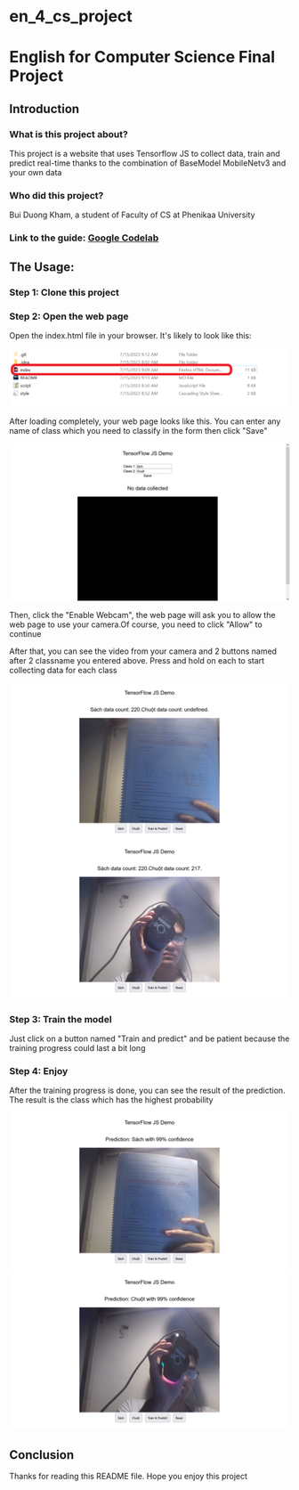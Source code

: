 # en_4_cs_project
<h1>English for Computer Science Final Project</h1>

<h2>Introduction</h2>
<h3>What is this project about?</h3>
<p>This project is a website that uses Tensorflow JS to collect data, train and predict real-time thanks to the combination of BaseModel MobileNetv3 and your own data</p>
<h3>Who did this project?</h3>
<p>Bui Duong Kham, a student of Faculty of CS at Phenikaa University</p>
<h3>Link to the guide: <a href = "https://codelabs.developers.google.com/tensorflowjs-transfer-learning-teachable-machine#2">Google Codelab</a></h3>
<h2>The Usage:</h2>
<h3>Step 1: Clone this project</h3>
<h3>Step 2: Open the web page</h3>
<div>
<p>Open the index.html file in your browser. It's likely to look like this:</p>
<img src = "assets/open.png" alt = ""/>
</div>
<div>
<p>After loading completely, your web page looks like this. You can enter any name of class which you need to classify in the form then click "Save" </p>
<img src = "assets/form.png" alt = ""/>
</div>
<div>
    <p>Then, click the "Enable Webcam", the web page will ask you to allow the web page to use your camera.Of course, you need to click "Allow" to continue</p>
</div>
<div>
    <p>After that, you can see the video from your camera and 2 buttons named after 2 classname you entered above. Press and hold on each to start collecting data for each class</p>
    <img src = "assets/class1.png" alt = ""/>
    <img src = "assets/class2.png" alt = ""/>
</div>

<h3>Step 3: Train the model</h3>
<p>Just click on a button named "Train and predict" and be patient because the training progress could last a bit long</p>

<h3>Step 4: Enjoy</h3>
<p>After the training progress is done, you can see the result of the prediction. The result is the class which has the highest probability</p>
<img src = "assets/predict1.PNG" alt = ""/>
<img src = "assets/predict2.PNG" alt = ""/>

<h2>Conclusion</h2>
<p>Thanks for reading this README file. Hope you enjoy this project</p>